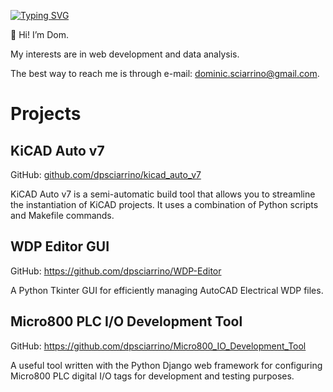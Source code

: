 [![Typing SVG](https://readme-typing-svg.herokuapp.com?multiline=true&width=500&lines=Dom%20Sciarrino++++++++++)](https://git.io/typing-svg)

👋 Hi! I’m Dom.

My interests are in web development and data analysis.

The best way to reach me is through e-mail: dominic.sciarrino@gmail.com.

<h1>Projects</h1>

<h2>KiCAD Auto v7</h2>

GitHub: <a href="https://github.com/dpsciarrino/kicad_auto_v7">github.com/dpsciarrino/kicad_auto_v7</a>

<p>KiCAD Auto v7 is a semi-automatic build tool that allows you to streamline the instantiation of KiCAD projects. It uses a combination of Python scripts and Makefile commands.</p>

<h2>WDP Editor GUI</h2>

GitHub: <a href="https://github.com/dpsciarrino/WDP-Editor"> https://github.com/dpsciarrino/WDP-Editor </a>

<p>A Python Tkinter GUI for efficiently managing AutoCAD Electrical WDP files.</p>

<h2>Micro800 PLC I/O Development Tool</h2>

GitHub: <a href="https://github.com/dpsciarrino/Micro800_IO_Development_Tool">https://github.com/dpsciarrino/Micro800_IO_Development_Tool</a>

<p>A useful tool written with the Python Django web framework for configuring Micro800 PLC digital I/O tags for development and testing purposes.</p>

